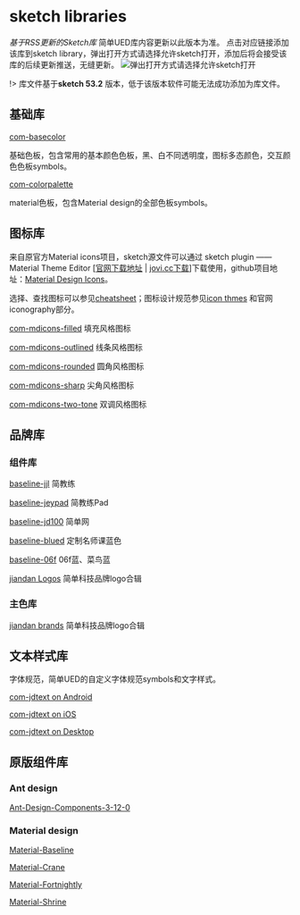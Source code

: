 # sketch libraries

_基于RSS更新的Sketch库_
简单UED库内容更新以此版本为准。
点击对应链接添加该库到sketch library，弹出打开方式请选择允许sketch打开，添加后将会接受该库的后续更新推送，无缝更新。
![弹出打开方式请选择允许sketch打开](https://guidelines.cc/assets/imgs/2019-04-27_15-42-45.png ':size=400')

!> 库文件基于**sketch 53.2** 版本，低于该版本软件可能无法成功添加为库文件。

## 基础库

[<i class="fal fa-gem"></i> com-basecolor](sketch://add-library?url=https://slib.jovi.cc/common/com-basecolor.xml)  

基础色板，包含常用的基本颜色色板，黑、白不同透明度，图标多态颜色，交互颜色色板symbols。

[<i class="fal fa-gem"></i> com-colorpalette](sketch://add-library?url=https://slib.jovi.cc/common/com-colorpalette.xml)

material色板，包含Material design的全部色板symbols。

## 图标库

来自原官方Material icons项目，sketch源文件可以通过 sketch plugin —— Material Theme Editor \[[官网下载地址](https://material.io/tools/theme-editor/downloads/production/material.sketchplugin.zip) | [jovi.cc下载](http://static.jovi.cc/material.sketchplugin.zip)\]下载使用，github项目地址：[Material Design Icons](https://github.com/google/material-design-icons)。

选择、查找图标可以参见[cheatsheet](https://material.io/tools/icons/?style=baseline)；图标设计规范参见[icon thmes](https://material.io/design/iconography/system-icons.html#) 和官网 iconography部分。

[<i class="fal fa-gem"></i> com-mdicons-filled](sketch://add-library?url=https://slib.jovi.cc/icon/com-mdicons-filled.xml)  填充风格图标

[<i class="fal fa-gem"></i> com-mdicons-outlined](sketch://add-library?url=https://slib.jovi.cc/icon/com-mdicons-outlined.xml)  线条风格图标

[<i class="fal fa-gem"></i> com-mdicons-rounded](sketch://add-library?url=https://slib.jovi.cc/icon/com-mdicons-rounded.xml)  圆角风格图标

[<i class="fal fa-gem"></i> com-mdicons-sharp](sketch://add-library?url=https://slib.jovi.cc/icon/com-mdicons-sharp.xml)  尖角风格图标

[<i class="fal fa-gem"></i> com-mdicons-two-tone](sketch://add-library?url=https://slib.jovi.cc/icon/com-mdicons-two-tone.xml)  双调风格图标

## 品牌库

### 组件库

[<i class="fal fa-gem"></i> baseline-jjl](sketch://add-library?url=https://slib.jovi.cc/brand/baseline-jjl.xml)  简教练

[<i class="fal fa-gem"></i> baseline-jeypad](sketch://add-library?url=https://slib.jovi.cc/brand/baseline-jeypad.xml)  简教练Pad

[<i class="fal fa-gem"></i> baseline-jd100](sketch://add-library?url=https://slib.jovi.cc/brand/baseline-jd100.xml)  简单网

[<i class="fal fa-gem"></i> baseline-blued](sketch://add-library?url=https://slib.jovi.cc/brand/baseline-blued.xml)  定制名师课蓝色

[<i class="fal fa-gem"></i> baseline-06f](sketch://add-library?url=https://slib.jovi.cc/brand/baseline-06f.xml)  06f蓝、菜鸟蓝

[<i class="fal fa-gem"></i> jiandan Logos](sketch://add-library?url=https://slib.jovi.cc/brand/jiandanlogos.xml)  简单科技品牌logo合辑

### 主色库

[<i class="fal fa-gem"></i> jiandan brands](sketch://add-library?url=https://slib.jovi.cc/brand/jiandanbrands.xml)  简单科技品牌logo合辑

## 文本样式库

字体规范，简单UED的自定义字体规范symbols和文字样式。

[<i class="fal fa-gem"></i> com-jdtext on Android](sketch://add-library?url=https://slib.jovi.cc/brand/com-jdtext-notosans.xml)

[<i class="fal fa-gem"></i> com-jdtext on iOS](sketch://add-library?url=https://slib.jovi.cc/brand/com-jdtext-pingfang.xml)

[<i class="fal fa-gem"></i> com-jdtext on Desktop](sketch://add-library?url=https://slib.jovi.cc/brand/com-jdtext-yahei.xml)

## 原版组件库

### Ant design

[<i class="fal fa-gem"></i> Ant-Design-Components-3-12-0](sketch://add-library?url=https://slib.jovi.cc/origin/Ant-Design-Components-3-12-0.xml)

<!-- <i class="fal fa-gem"></i> Ant-Design-Mobile-Template](sketch://add-library?url=https://slib.jovi.cc/origin/Ant-Design-Mobile-Template.xml)

[<i class="fal fa-gem"></i> Ant-Design-Pro](sketch://add-library?url=https://slib.jovi.cc/origin/Ant-Design-Pro.xml) -->

### Material design

[<i class="fal fa-gem"></i> Material-Baseline](sketch://add-library?url=https://slib.jovi.cc/origin/Material-Baseline.xml)

[<i class="fal fa-gem"></i> Material-Crane](sketch://add-library?url=https://slib.jovi.cc/origin/Material-Crane.xml)

[<i class="fal fa-gem"></i> Material-Fortnightly](sketch://add-library?url=https://slib.jovi.cc/origin/Material-Fortnightly.xml)

[<i class="fal fa-gem"></i> Material-Shrine](sketch://add-library?url=https://slib.jovi.cc/origin/Material-Shrine.xml)